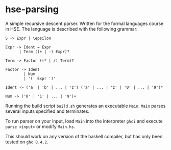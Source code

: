 # hse-parsing
A simple recursive descent parser. Written for the formal languages course in HSE. The language is described with the following grammar:

```
S -> Expr | \epsilon

Expr -> Ident = Expr
      | Term ((+ | -) Expr)?

Term -> Factor ((* | /) Term)?

Factor -> Ident 
        | Num 
        | '(' Expr ')'

Ident -> ('a' | 'b' | ... | 'z') ('a' | ... | 'z' | '0' | ... | '9')*

Num -> ('0' | '1' | ... | '9')+
```

Running the build script `build.sh` generates an executable `Main`. `Main` parses several inputs specified and terminates.

To run parser on your input, load `Main` into the interpreter `ghci` and execute `parse <input>` or modify `Main.hs`.

This should work on any version of the haskell compiler, but has only been tested on `ghc 8.4.2`.
